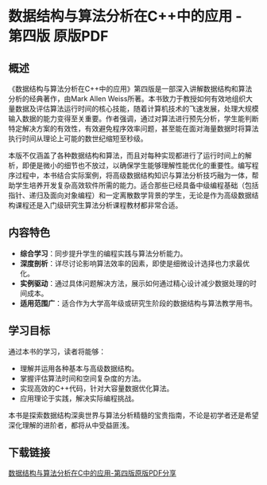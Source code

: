 # 数据结构与算法分析在C++中的应用 - 第四版 原版PDF

## 概述

《数据结构与算法分析在C++中的应用》第四版是一部深入讲解数据结构和算法分析的经典著作，由Mark Allen Weiss所著。本书致力于教授如何有效地组织大量数据及评估算法运行时间的核心技能，随着计算机技术的飞速发展，处理大规模输入数据的能力变得至关重要。作者强调，通过对算法进行预先分析，学生能判断特定解决方案的有效性，有效避免程序效率问题，甚至能在面对海量数据时将算法执行时间从理论上可能的数世纪缩短至秒级。

本版不仅涵盖了各种数据结构和算法，而且对每种实现都进行了运行时间上的解析，即便是微小的细节也不放过，以确保学生能够理解性能优化的重要性。编写程序过程中，本书结合实际案例，将高级数据结构知识与算法分析技巧融为一体，帮助学生培养开发复杂高效软件所需的能力。适合那些已经具备中级编程基础（包括指针、递归及面向对象编程）和一定离散数学背景的学生，无论是作为高级数据结构课程还是入门级研究生算法分析课程教材都非常合适。

## 内容特色

- **综合学习**：同步提升学生的编程实践与算法分析能力。
- **深度剖析**：详尽讨论影响算法效率的因素，即使是细微设计选择也力求最优化。
- **实例驱动**：通过具体问题解决方法，展示如何通过精心设计减少数据处理的时间成本。
- **适用范围广**：适合作为大学高年级或研究生阶段的数据结构与算法教学用书。

## 学习目标

通过本书的学习，读者将能够：

- 理解并运用各种基本与高级数据结构。
- 掌握评估算法时间和空间复杂度的方法。
- 实现高效的C++代码，针对大容量数据优化算法。
- 应用理论于实践，解决实际编程挑战。

本书是探索数据结构深奥世界与算法分析精髓的宝贵指南，不论是初学者还是希望深化理解的进阶者，都将从中受益匪浅。

## 下载链接

[数据结构与算法分析在C中的应用-第四版原版PDF分享](https://pan.quark.cn/s/5f68e432e982)
